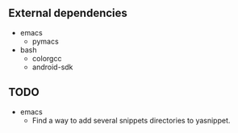 External dependencies
---------------------
* emacs
    * pymacs
* bash
    * colorgcc
    * android-sdk

TODO
----
* emacs
    * Find a way to add several snippets directories to yasnippet.

